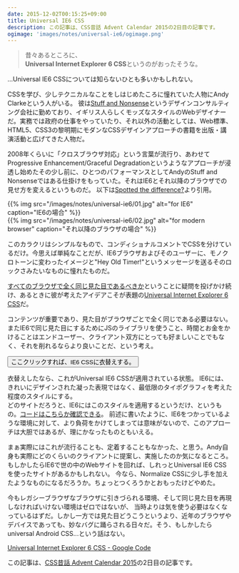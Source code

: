 ```yaml
---
date: 2015-12-02T00:15:25+09:00
title: Universal IE6 CSS
description: この記事は、CSS昔話 Advent Calendar 2015の2日目の記事です。
ogimage: 'images/notes/universal-ie6/ogimage.png'
---
```


> 昔々あるところに、  
> **Universal Internet Explorer 6 CSS**というのがおったそうな。

...Universal IE6 CSSについては知らないひとも多いかもしれない。

CSSを学び、少しテクニカルなことをしはじめたころに憧れていた人物にAndy Clarkeという人がいる。
彼は[Stuff and Nonsense](https://stuffandnonsense.co.uk/)というデザインコンサルティング会社に勤めており、イギリス人らしくモッズなスタイルのWebデザイナーだ。実務では政府の仕事をやっていたり、それ以外の活動としては、Web標準、HTML5、CSS3の黎明期にモダンなCSSデザインアプローチの書籍を出版・講演活動と広げてきた人物だ。

2008年くらいに「クロスブラウザ対応」という言葉が流行り、あわせてProgressive Enhancement/Graceful Degradationというようなアプローチが浸透し始めたその少し前に、ひとつのパフォーマンスとしてAndyのStuff and Nonsenseではある仕掛けをもっていた。それはIE6とそれ以降のブラウザでの見せ方を変えるというものだ。
以下は[Spotted the difference?](https://stuffandnonsense.co.uk/blog/about/hello)より引用。

<div class="u-flex-around">
  <div>
    {{% img src="/images/notes/universal-ie6/01.jpg" alt="for IE6" caption="IE6の場合" %}}
  </div>
  <div>
    {{% img src="/images/notes/universal-ie6/02.jpg" alt="for modern browser" caption="それ以降のブラウザの場合" %}}
  </div>
</div>

このカラクリはシンプルなもので、コンディショナルコメントでCSSを分けているだけ。今思えば単純なことだが、IE6ブラウザおよびそのユーザーに、モノクロトーンに変わったイメージと"Hey Old Timer!"というメッセージを送るそのロックさみたいなものに憧れたものだ。

[すべてのブラウザで全く同じ見た目であるべきか](http://dowebsitesneedtolookexactlythesameineverybrowser.com/)ということに疑問を投げかけ続け、あるときに彼が考えたアイデアこそが表題の[Universal Internet Explorer 6 CSS](https://stuffandnonsense.co.uk/blog/about/universal_internet_explorer_6_CSS/)だ。

コンテンツが重要であり、見た目がブラウザごとで全く同じである必要はない。またIE6で同じ見た目にするためにJSのライブラリを使うこと、時間とお金をかけることはエンドユーザー、クライアント双方にとっても好ましいことでもなく、それを削れるならより良いことだ、という考え。

<button onclick="ie6css()">ここクリックすれば、IE6 CSSに衣替えする。</button>

衣替えしたなら、これがUniversal IE6 CSSが適用されている状態。
IE6には、きれいにデザインされた凝った表現ではなく、最低限のタイポグラフィを考えた程度のスタイルにする。  
どのサイトだろうと、IE6にはこのスタイルを適用するというだけ、というもの。[コードはこちらか確認できる](/styles/ie6.1.1.css)。
前述に書いたように、IE6をつかっているような環境に対して、より負荷をかけてしまっては意味がないので、このアプローチは大胆ではあるが、理にかなったものともいえる。

まぁ実際にはこれが流行ることも、定着することもなかった、と思う。Andy自身も実際にどのくらいのクライアントに提案し、実施したのか気になるところ。もしかしたらIE6で世の中のWebサイトを回れば、しれっとUniversal IE6 CSSを使ったサイトがあるかもしれない。
今なら、Normalize CSSに少し手を加えたようなものになるだろうか。ちょっとつくろうかとおもったけどやめた。

今もレガシーブラウザなブラウザに引きづられる環境、そして同じ見た目を再現しなければいけない環境はゼロではないが、
当時よりは気を使う必要はなくなっているはずだ。しかし一方では見た目どうこうというより、近年のブラウザやデバイスであっても、妙なバグに踊らされる日々だ。そう、もしかしたらuniversal Android CSS...という話はない。

[Universal Internet Explorer 6 CSS - Google Code](https://code.google.com/p/universal-ie6-css/)

この記事は、[CSS昔話 Advent Calendar 2015](http://www.adventar.org/calendars/723)の2日目の記事です。

<script>
var cssfile = document.querySelector("link[href*='/styles/style.css']");
var defaultCss = cssfile.href;
function ie6css() {
  if(cssfile.href == defaultCss) {
    cssfile.href = "/styles/ie6.1.1.css";
  } else {
    cssfile.href = defaultCss;
  }
}
</script>
